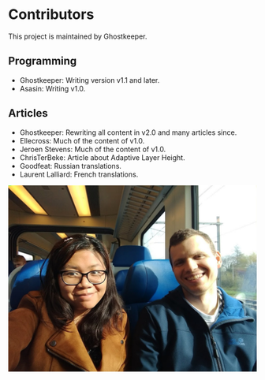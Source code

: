 Contributors
====
This project is maintained by Ghostkeeper.

Programming
----
* Ghostkeeper: Writing version v1.1 and later.
* Asasin: Writing v1.0.

Articles
----
* Ghostkeeper: Rewriting all content in v2.0 and many articles since.
* Ellecross: Much of the content of v1.0.
* Jeroen Stevens: Much of the content of v1.0.
* ChrisTerBeke: Article about Adaptive Layer Height.
* Goodfeat: Russian translations.
* Laurent Lalliard: French translations.

![](../images/created_by.jpg)